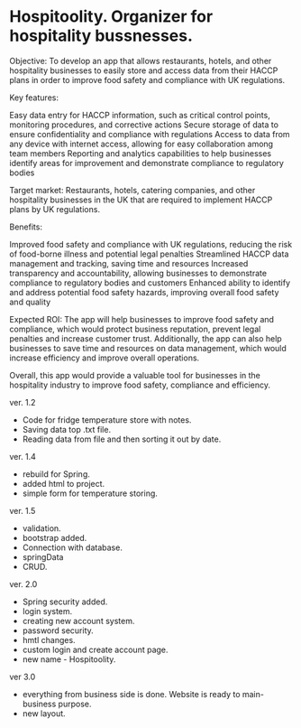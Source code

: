 # Hospitoolity. Organizer for hospitality bussnesses.



Objective:
To develop an app that allows restaurants, hotels, and other hospitality businesses to easily store and access data from their HACCP plans in order to improve food safety and compliance with UK regulations.

Key features:

Easy data entry for HACCP information, such as critical control points, monitoring procedures, and corrective actions
Secure storage of data to ensure confidentiality and compliance with regulations
Access to data from any device with internet access, allowing for easy collaboration among team members
Reporting and analytics capabilities to help businesses identify areas for improvement and demonstrate compliance to regulatory bodies

Target market:
Restaurants, hotels, catering companies, and other hospitality businesses in the UK that are required to implement HACCP plans by UK regulations.

Benefits:

Improved food safety and compliance with UK regulations, reducing the risk of food-borne illness and potential legal penalties
Streamlined HACCP data management and tracking, saving time and resources
Increased transparency and accountability, allowing businesses to demonstrate compliance to regulatory bodies and customers
Enhanced ability to identify and address potential food safety hazards, improving overall food safety and quality

Expected ROI:
The app will help businesses to improve food safety and compliance, which would protect business reputation, prevent legal penalties and increase customer trust. Additionally, the app can also help businesses to save time and resources on data management, which would increase efficiency and improve overall operations.

Overall, this app would provide a valuable tool for businesses in the hospitality industry to improve food safety, compliance and efficiency.


ver. 1.2 
- Code for fridge temperature store with notes.
- Saving data top .txt file.
- Reading data from file and then sorting it out by date.

ver. 1.4
- rebuild for Spring.
- added html to project.
- simple form for temperature storing.

ver. 1.5
- validation. 
- bootstrap added.
- Connection with database.
- springData
- CRUD.

ver. 2.0
- Spring security added.
- login system.
- creating new account system.
- password security.
- hmtl changes.
- custom login and create account page.
- new name - Hospitoolity.

ver 3.0
- everything from business side is done. Website is ready to main-business purpose.
- new layout.

